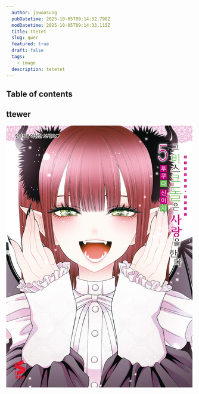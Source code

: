 ```yaml
---
  author: jowoosung
  pubDatetime: 2025-10-05T09:14:32.798Z
  modDatetime: 2025-10-05T09:14:33.115Z
  title: ttetet
  slug: qwer
  featured: true
  draft: false
  tags:
    - image
  description: tetetet
---
```

## Table of contents

## ttewer
![업로드 이미지](https://github.com/Oldentomato/astro-paper/blob/main/src/data/images/1759655690189-ttt.png?raw=true)
